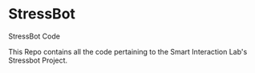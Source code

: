 StressBot
=========

StressBot Code

This Repo contains all the code pertaining to the Smart Interaction Lab's Stressbot Project.